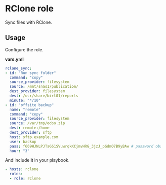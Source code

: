 # RClone role

Sync files with RClone.

## Usage

Configure the role.

**vars.yml**

```yml
rclone_sync:
- id: "Run sync folder"
  command: "copy"
  source_provider: filesystem
  source: /mnt/snas1/publication/
  dest_provider: filesystem
  dest: /usr/share/birt01/reports
  minute: "*/10"
- id: "offsite backup"
  name: "remote"
  command: "copy"
  source_provider: filesystem
  source: /var/tmp/odoo.zip
  dest: remote:/home
  dest_provider: sftp
  host: sftp.example.com
  user: backup
  pass: f669HJNLPJTsG61SVuwrqkKCjmvHRG_3jzJ_pGdmO7B9yBAw # password obscured with rclone
  hour: "3"
```

And include it in your playbook.

```yml
- hosts: rclone
  roles:
  - role: rclone
```
